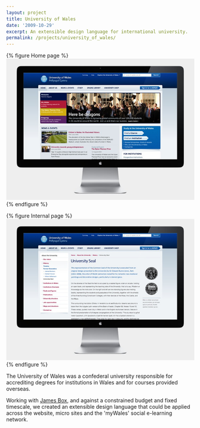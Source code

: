 ```yaml
---
layout: project
title: University of Wales
date: '2009-10-29'
excerpt: An extensible design language for international university.
permalink: /projects/university_of_wales/
---
```

{% figure Home page %}
![](/assets/images/projects/university_of_wales/0.jpg)
{% endfigure %}

{% figure Internal page %}
![](/assets/images/projects/university_of_wales/1.jpg)
{% endfigure %}

The University of Wales was a confederal university responsible for accrediting degrees for institutions in Wales and for courses provided overseas.

Working with [James Box][1], and against a constrained budget and fixed timescale, we created an extensible design language that could be applied across the website, micro sites and the 'myWales' social e-learning network.

[1]: http://clearleft.com/is/james-box/